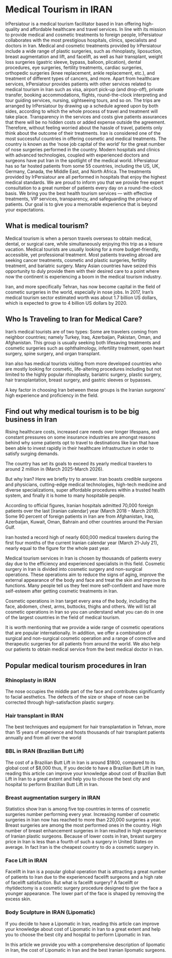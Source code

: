 # Medical Tourism in IRAN

IrPersiatour is a medical tourism facilitator based in Iran offering high-quality and affordable healthcare and travel services. In line with its mission to provide medical and cosmetic treatments to foreign people, IrPersiatour collaborates with the most prestigious hospitals, clinics, specialists and doctors in Iran.
Medical and cosmetic treatments provided by IrPersiatour include a wide range of plastic surgeries, such as rhinoplasty, liposuction, breast augmentation and lift, and facelift, as well as hair transplant, weight loss surgeries (gastric sleeve, bypass, balloon, plication), dental procedures, eye surgeries, fertility treatments, cardiac surgeries, orthopedic surgeries (knee replacement, ankle replacement, etc.), and treatment of different types of cancers, and more.
Apart from healthcare services, IrPersiatour provides patients with other services related to medical tourism in Iran such as visa, airport pick-up (and drop-off), private transfer, booking accommodations, flights, round-the-clock interpreting and tour guiding services, nursing, sightseeing tours, and so on.
The trips are arranged by IrPersiatour by drawing up a schedule agreed upon by both sides, according to which the whole process of travel and treatment will take place. Transparency in the services and costs give patients assurances that there will be no hidden costs or added expense outside the agreement. Therefore, without feeling worried about the hassle of travel, patients only think about the outcome of their treatments.
Iran is considered one of the most successful countries in offering cosmetic and medical treatments. The country is known as the ‘nose job capital of the world’ for the great number of nose surgeries performed in the country. Modern hospitals and clinics with advanced technologies, coupled with experienced doctors and surgeons have put Iran in the spotlight of the medical world. IrPersiatour has so far hosted patients from some 55 countries, including the US, UK, Germany, Canada, the Middle East, and North Africa.
The treatments provided by IrPersiatour are all performed in hospitals that enjoy the highest medical standards. We are proud to inform you that we provide free expert consultation to a great number of patients every day on a round-the-clock basis. We bring you the best health tourism services — with effective treatments, VIP services, transparency, and safeguarding the privacy of patients. Our goal is to give you a memorable experience that is beyond your expectations.


## What is medical tourism?
Medical tourism is when a person travels overseas to obtain medical, dental, or surgical care, while simultaneously enjoying this trip as a leisure vacation. Medical tourists are usually looking for a more budget-friendly, accessible, yet professional treatment. Most patients traveling abroad are seeking cancer treatments, cosmetic and plastic surgeries, fertility treatment, and bariatric surgery. Many Asian countries have seized this opportunity to duly provide them with their desired care to a point where now the continent is experiencing a boom in the medical tourism industry.

Iran, and more specifically Tehran, has now become capital in the field of cosmetic surgeries in the world, especially in nose jobs. In 2017, Iran’s medical tourism sector estimated worth was about 1.7 billion US dollars, which is expected to grow to 4 billion US dollars by 2020.

## Who Is Traveling to Iran for Medical Care?
Iran’s medical tourists are of two types: Some are travelers coming from neighbor countries; namely Turkey, Iraq, Azerbaijan, Pakistan, Oman, and Afghanistan. This group is usually seeking both lifesaving treatments and cosmetic surgeries such as ophthalmology, infertility treatment, open heart surgery, spine surgery, and organ transplant.

Iran also has medical tourists visiting from more developed countries who are mostly looking for cosmetic, life-altering procedures including but not limited to the highly popular rhinoplasty, bariatric surgery, plastic surgery, hair transplantation, breast surgery, and gastric sleeves or bypasses.

A key factor in choosing Iran between these groups is the Iranian surgeons’ high experience and proficiency in the field.


## Find out why medical tourism is to be big business in Iran

Rising healthcare costs, increased care needs over longer lifespans, and constant pressures on some insurance industries are amongst reasons behind why some patients opt to travel to destinations like Iran that have been able to invest rapidly in their healthcare infrastructure in order to satisfy surging demands.

The country has set its goals to exceed its yearly medical travelers to around 2 million in (March 2025-March 2026).

But why Iran? Here we briefly try to answer. Iran boasts credible surgeons and physicians, cutting-edge medical technologies, high-tech medicine and diverse specializations, super affordable procedures within a trusted health system, and finally it is home to many hospitable people.

According to official figures, Iranian hospitals admitted 70,000 foreign patients over the last [Iranian calendar] year (March 2018 – March 2019). Some 90 percent of foreign patients in Iran are from Afghanistan, Iraq, Azerbaijan, Kuwait, Oman, Bahrain and other countries around the Persian Gulf.

Iran hosted a record high of nearly 600,000 medical travelers during the first four months of the current Iranian calendar year (March 21-July 21), nearly equal to the figure for the whole past year.

Medical tourism services in Iran is chosen by thousands of patients every day due to the efficiency and experienced specialists in this field. Cosmetic surgery in Iran is divided into cosmetic surgery and non-surgical operations. These operations aim to reduce the signs of aging, improve the external appearance of the body and face and treat the skin and improve its functions. Many people tell us they feel more self-confident and have more self-esteem after getting cosmetic treatments in Iran.

Cosmetic operations in Iran target every area of the body, including the face, abdomen, chest, arms, buttocks, thighs and others. We will list all cosmetic operations in Iran so you can understand what you can do in one of the largest countries in the field of medical tourism.

It is worth mentioning that we provide a wide range of cosmetic operations that are popular internationally. In addition, we offer a combination of surgical and non-surgical cosmetic operation and a range of corrective and therapeutic surgeries for all patients from around the world. We also help our patients to obtain medical service from the best medical doctor in Iran.

## Popular medical tourism procedures in Iran

### Rhinoplasty in IRAN
The nose occupies the middle part of the face and contributes significantly to facial aesthetics. The defects of the size or shape of nose can be corrected through high-satisfaction plastic surgery.

### Hair transplant in IRAN
The best techniques and equipment for hair transplantation in Tehran, more than 15 years of experience and hosts thousands of hair transplant patients annually and from all over the world

### BBL in IRAN (Brazilian Butt Lift)
The cost of a Brazilian Butt Lift in Iran is around $1800, compared to its global cost of $8,000 thus, If you decide to have a Brazilian Butt Lift in Iran, reading this article can improve your knowledge about cost of Brazilian Butt Lift in Iran to a great extent and help you to choose the best city and hospital to perform Brazilian Butt Lift in Iran.

### Breast augmentation surgery in IRAN
Statistics show Iran is among five top countries in terms of cosmetic surgeries number performing every year. Increasing number of cosmetic surgeries in Iran now has reached to more than 220,000 surgeries a year. Breast surgeries are among the most performed ones in the country. High number of breast enhancement surgeries in Iran resulted in high experience of Iranian plastic surgeons. Because of lower costs in Iran, breast surgery price in Iran is less than a fourth of such a surgery in United States on average. In fact Iran is the cheapest country to do a cosmetic surgery in.

### Face Lift in IRAN
Facelift in Iran is a popular global operation that is attracting a great number of patients to Iran due to the experienced facelift surgeons and a high rate of facelift satisfaction.
But what is facelift surgery? A facelift or rhytidectomy is a cosmetic surgery procedure designed to give the face a younger appearance. The lower part of the face is shaped by removing the excess skin.


### Body Sculpture in IRAN (Lipomatic)
If you decide to have a Lipomatic in Iran, reading this article can improve your knowledge about cost of Lipomatic in Iran to a great extent and help you to choose the best city and hospital to perform Lipomatic in Iran.

In this article we provide you with a comprehensive description of lipomatic in Iran, the cost of Lipomatic in Iran and the best Iranian lipomatic surgeons.
